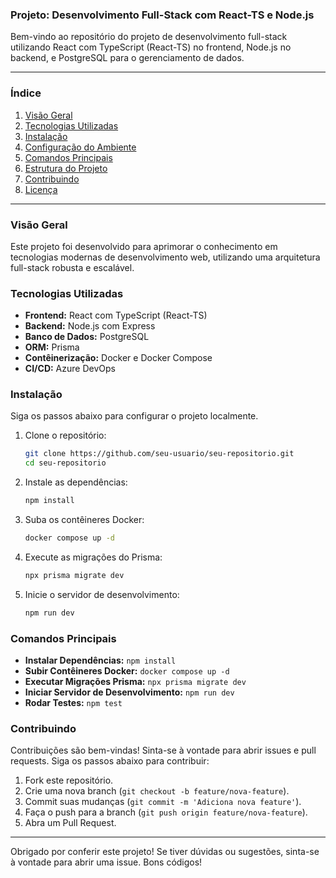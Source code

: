 ### Projeto: Desenvolvimento Full-Stack com React-TS e Node.js

Bem-vindo ao repositório do projeto de desenvolvimento full-stack utilizando React com TypeScript (React-TS) no frontend, Node.js no backend, e PostgreSQL para o gerenciamento de dados.

---

### Índice

1. [Visão Geral](#visão-geral)
2. [Tecnologias Utilizadas](#tecnologias-utilizadas)
3. [Instalação](#instalação)
4. [Configuração do Ambiente](#configuração-do-ambiente)
5. [Comandos Principais](#comandos-principais)
6. [Estrutura do Projeto](#estrutura-do-projeto)
7. [Contribuindo](#contribuindo)
8. [Licença](#licença)

---

### Visão Geral

Este projeto foi desenvolvido para aprimorar o conhecimento em tecnologias modernas de desenvolvimento web, utilizando uma arquitetura full-stack robusta e escalável.

### Tecnologias Utilizadas

- **Frontend:** React com TypeScript (React-TS)
- **Backend:** Node.js com Express
- **Banco de Dados:** PostgreSQL
- **ORM:** Prisma
- **Contêinerização:** Docker e Docker Compose
- **CI/CD:** Azure DevOps

### Instalação

Siga os passos abaixo para configurar o projeto localmente.

1. Clone o repositório:

    ```sh
    git clone https://github.com/seu-usuario/seu-repositorio.git
    cd seu-repositorio
    ```

2. Instale as dependências:

    ```sh
    npm install
    ```

3. Suba os contêineres Docker:

    ```sh
    docker compose up -d
    ```

4. Execute as migrações do Prisma:

    ```sh
    npx prisma migrate dev
    ```

5. Inicie o servidor de desenvolvimento:

    ```sh
    npm run dev
    ```

### Comandos Principais

- **Instalar Dependências:** `npm install`
- **Subir Contêineres Docker:** `docker compose up -d`
- **Executar Migrações Prisma:** `npx prisma migrate dev`
- **Iniciar Servidor de Desenvolvimento:** `npm run dev`
- **Rodar Testes:** `npm test`

### Contribuindo

Contribuições são bem-vindas! Sinta-se à vontade para abrir issues e pull requests. Siga os passos abaixo para contribuir:

1. Fork este repositório.
2. Crie uma nova branch (`git checkout -b feature/nova-feature`).
3. Commit suas mudanças (`git commit -m 'Adiciona nova feature'`).
4. Faça o push para a branch (`git push origin feature/nova-feature`).
5. Abra um Pull Request.

---

Obrigado por conferir este projeto! Se tiver dúvidas ou sugestões, sinta-se à vontade para abrir uma issue. Bons códigos!